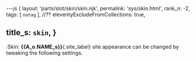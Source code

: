 ---js
{
  layout: 'parts/slot/skin/skin.njk',
  permalink: 'sys/skin.html',
  rank_n: -2,
  tags:      [ `notag` ],
  //?? eleventyExcludeFromCollections: true,

  title_s: `skin`,
}
---
:Skin:
__{{A_o.NAME_s}}__{.site_label} site appearance can be changed by tweaking the following settings.